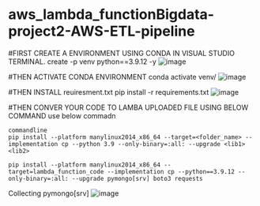 # aws_lambda_functionBigdata-project2-AWS-ETL-pipeline

#FIRST CREATE A  ENVIRONMENT USING CONDA IN VISUAL STUDIO TERMINAL.
create -p venv python==3.9.12 -y
![image](https://user-images.githubusercontent.com/71961635/219667921-2403d454-c22b-4e3b-bb94-4bf73e22cc74.png)

#THEN ACTIVATE CONDA ENVIRONMENT
conda activate venv/
![image](https://user-images.githubusercontent.com/71961635/219668510-69d835e1-4362-4f5a-ad4c-d534009a47c8.png)

#THEN INSTALL reuiresment.txt
pip install -r requirements.txt
![image](https://user-images.githubusercontent.com/71961635/219668856-c9ae0ce2-c283-41a8-a98a-fd9a582dd3a5.png)


#THEN CONVER YOUR CODE TO LAMBA UPLOADED FILE USING  BELOW COMMAND
use below commadn

```
commandline
pip install --platform manylinux2014_x86_64 --target=<folder_name> --implementation cp --python 3.9 --only-binary=:all: --upgrade <lib1> <lib2>
```

```
pip install --platform manylinux2014_x86_64 --target=lambda_function_code --implementation cp --python==3.9.12 --only-binary=:all: --upgrade pymongo[srv] boto3 requests
```

Collecting pymongo[srv]
![image](https://user-images.githubusercontent.com/71961635/219670347-8a75d261-2a07-4062-8a73-8e579430688b.png)

